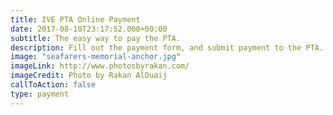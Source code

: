 ```yaml
---
title: IVE PTA Online Payment
date: 2017-08-10T23:17:52.000+00:00
subtitle: The easy way to pay the PTA.
description: Fill out the payment form, and submit payment to the PTA.
image: "seafarers-memorial-anchor.jpg"
imageLink: http://www.photosbyrakan.com/
imageCredit: Photo by Rakan AlDuaij
callToAction: false
type: payment
---
```

